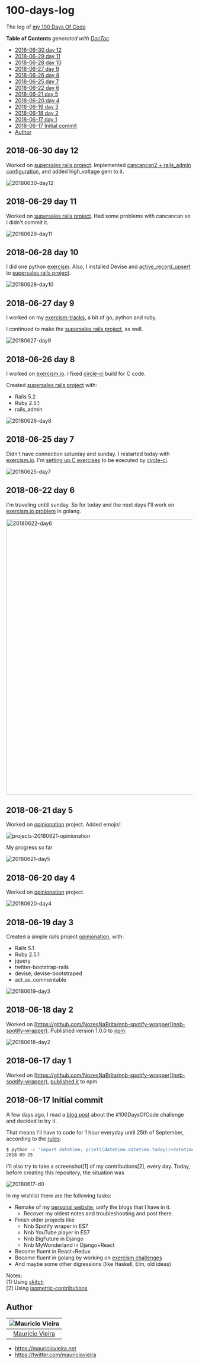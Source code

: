 # 100-days-log
The log of [my 100 Days Of Code](https://medium.freecodecamp.org/join-the-100daysofcode-556ddb4579e4)


<!-- START doctoc generated TOC please keep comment here to allow auto update -->
<!-- DON'T EDIT THIS SECTION, INSTEAD RE-RUN doctoc TO UPDATE -->
**Table of Contents**  *generated with [DocToc](https://github.com/thlorenz/doctoc)*

- [2018-06-30 day 12](#2018-06-30-day-12)
- [2018-06-29 day 11](#2018-06-29-day-11)
- [2018-06-28 day 10](#2018-06-28-day-10)
- [2018-06-27 day 9](#2018-06-27-day-9)
- [2018-06-26 day 8](#2018-06-26-day-8)
- [2018-06-25 day 7](#2018-06-25-day-7)
- [2018-06-22 day 6](#2018-06-22-day-6)
- [2018-06-21 day 5](#2018-06-21-day-5)
- [2018-06-20 day 4](#2018-06-20-day-4)
- [2018-06-19 day 3](#2018-06-19-day-3)
- [2018-06-18 day 2](#2018-06-18-day-2)
- [2018-06-17 day 1](#2018-06-17-day-1)
- [2018-06-17 Initial commit](#2018-06-17-initial-commit)
- [Author](#author)

<!-- END doctoc generated TOC please keep comment here to allow auto update -->

## 2018-06-30 day 12

Worked on [supersales rails project](https://github.com/mauriciovieira/supersales). Implemented [cancancan2 + rails_admin configuration](https://github.com/mauriciovieira/supersales/commit/90ab958bf4d8ae2720596056c0179360d6b08fba), and added high_voltage gem to it.

![20180630-day12](https://user-images.githubusercontent.com/95258/42129296-e47ec4ac-7cc9-11e8-8c5a-3d68a3666aa1.png)

## 2018-06-29 day 11

Worked on [supersales rails project](https://github.com/mauriciovieira/supersales). Had some problems with cancancan so I didn't commit it.

![20180629-day11](https://user-images.githubusercontent.com/95258/42121913-344159ca-7c41-11e8-81d9-8aa2d6147a13.png)


## 2018-06-28 day 10

I did one python [exercism](https://github.com/mauriciovieira/exercism-tracks/). Also, I installed Devise and [active_record_upsert](https://github.com/jesjos/active_record_upsert) to [supersales rails project](https://github.com/mauriciovieira/supersales).

![20180628-day10](https://user-images.githubusercontent.com/95258/42060986-51ba0d8c-7b31-11e8-92a7-cc7d901163b4.png)

## 2018-06-27 day 9

I worked on my [exercism-tracks](https://github.com/mauriciovieira/exercism-tracks/compare/39c3bb1440f5...3008a99), a bit of go, python and ruby.

I continued to make the [supersales rails project](https://github.com/mauriciovieira/supersales), as well.

![20180627-day9](https://user-images.githubusercontent.com/95258/42016784-792b6d60-7ab5-11e8-972e-5a9d5c705e9c.png)

## 2018-06-26 day 8

I worked on [exercism.io](https://github.com/mauriciovieira/exercism-tracks). I fixed [circle-ci](https://circleci.com/gh/mauriciovieira/exercism-tracks/) build for C code.

Created [supersales rails project](https://github.com/mauriciovieira/supersales) with:
* Rails 5.2
* Ruby 2.5.1
* rails_admin

![20180626-day8](https://user-images.githubusercontent.com/95258/41936592-46d1c4e2-7996-11e8-8350-9f39b658491e.png)

## 2018-06-25 day 7

Didn't have connection saturday and sunday. I restarted today with [exercism.io](https://github.com/mauriciovieira/exercism-tracks). I'm [setting up C exercises](https://github.com/mauriciovieira/exercism-tracks/pull/4) to be executed by [circle-ci](https://circleci.com/gh/mauriciovieira/exercism-tracks/).

![20180625-day7](https://user-images.githubusercontent.com/95258/41834212-13636f9c-785c-11e8-823b-32cac7c449cc.png)

## 2018-06-22 day 6

I'm traveling untill sunday. So for today and the next days I'll work on [exercism.io problem](https://github.com/mauriciovieira/exercism-tracks) in golang.

<img width="741" alt="20180622-day6" src="https://user-images.githubusercontent.com/95258/41795775-a9fc97cc-766c-11e8-8ba2-a861e0706dff.png">

## 2018-06-21 day 5

Worked on [opinionation](https://github.com/mauriciovieira/opinionation) project. Added emojis!

![projects-20180621-opinionation](https://user-images.githubusercontent.com/95258/41699816-5fa70b1a-752e-11e8-9086-d664ea4713ca.png)

My progress so far

![20180621-day5](https://user-images.githubusercontent.com/95258/41699820-627e9aa6-752e-11e8-956c-9afc600f5cb7.png)

## 2018-06-20 day 4

Worked on [opinionation](https://github.com/mauriciovieira/opinionation) project.

![20180620-day4](https://user-images.githubusercontent.com/95258/41639300-e2336412-7465-11e8-8492-869071f959cb.png)

## 2018-06-19 day 3

Created a simple rails project [opinionation](https://github.com/mauriciovieira/opinionation), with:
* Rails 5.1
* Ruby 2.5.1
* jquery
* twitter-bootstrap-rails
* devise, devise-bootstraped
* act_as_commentable

![20180619-day3](https://user-images.githubusercontent.com/95258/41580462-a84e9e6e-73a3-11e8-9e25-811129d694a7.png)

## 2018-06-18 day 2

Worked on [https://github.com/NozesNaBrita/nnb-spotify-wrapper](nnb-spotify-wrapper). Published version 1.0.0 to [npm](https://www.npmjs.com/package/nnb-spotify-wrapper).

![20180618-day2](https://user-images.githubusercontent.com/95258/41521547-41ecb9bc-72db-11e8-9535-7cf314075803.png)


## 2018-06-17 day 1

Worked on [https://github.com/NozesNaBrita/nnb-spotify-wrapper](nnb-spotify-wrapper), [published it](https://www.npmjs.com/package/nnb-spotify-wrapper) to npm.

## 2018-06-17 Initial commit

A few days ago, I read a [blog post](https://www.codingame.com/blog/100-days-of-code-challenge/) about the #100DaysOfCode challenge and decided to try it.

That means I'll have to code for 1 hour everyday until 25th of September, according to the [rules](https://github.com/kallaway/100-days-of-code/blob/master/rules.md):

```bash
$ python -c 'import datetime; print((datetime.datetime.today()+datetime.timedelta(100)).strftime("%F"))'
2018-09-25
```

I'll also try to take a screenshot[1] of my contributions[2], every day. Today, before creating this repository, the situation was

![20180617-d0](https://user-images.githubusercontent.com/95258/41507132-f13ea79c-7234-11e8-80fa-788a9d838c1b.png)

In my wishlist there are the following tasks:

* Remake of my [personal website](https://mauriciovieira.net), unify the blogs that I have in it.
  * Recover my oldest notes and troubleshooting and post there.
* Finish older projects like
  * Nnb Spotify wraper in ES7
  * Nnb YouTube player in ES7
  * Nnb BigFuture in Django
  * Nnb MyWonderland in Django+React
* Become fluent in React+Redux
* Become fluent in golang by working on [exercism challenges](https://github.com/mauriciovieira/exercism-tracks)
* And maybe some other digressions (like Haskell, Elm, old ideas)

Notes: <br />
[1] Using [skitch](https://github.com/mauriciovieira/eiitp/commit/d24825654191aee096c27297ba694f5a56866388)<br />
[2] Using [isometric-contributions](https://github.com/jasonlong/isometric-contributions)

## Author

| ![Mauricio Vieira](https://avatars2.githubusercontent.com/u/95258?s=150&v=4)|
|:---------------------:|
|  [Mauricio Vieira](https://github.com/mauriciovieira/)   |

+ <https://mauriciovieira.net>
+ <https://twitter.com/mauriciovieira>

